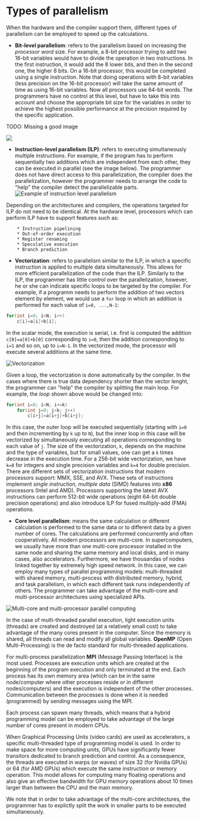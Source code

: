 <!--NOTE: This version of article is not for Elements of HPC, but is retained for possible 
utilization in other omore technical contexts -->


# Types of parallelism

When the hardware and the compiler support them, different types of parallelism can be employed to speed up the calculations. 

* **Bit-level parallelism**: refers to the parallelism based on increasing the _processor word_ size. For example, a 8-bit processor trying to add two 16-bit variables would have to divide the operation in two instructions. In the first instruction, it would add the 8 lower bits, and then in the second one, the higher 8 bits. On a 16-bit processor, this would be completed using a single instruction. Note that doing operations with 8-bit variables (less precision on the 16-bit processor) will take the same amount of time as using 16-bit variables. 
Now all processors use 64-bit words. The programmers have no control at this level, but have to take this into account and choose the appropriate bit size for the variables in order to achieve the highest possible performance at the precision required by the specific application. 

TODO: Missing a good image

![](images/32bit_vs_64bit.png)

* **Instruction-level parallelism (ILP)**: refers to executing simultaneously multiple instructions. For example, if the program has to perform sequentially two additions which are independent from each other, they can be executed in parallel (see the image below). The programmer does not have direct access to this parallelization, the compiler does the parallelization, however the programmer needs to arrange the code to "help" the compiler detect the parallelizable parts.
![Example of instruction level parallelism](images/ilp.png)
<!--- [![Instruction level parallelism](https://i.pinimg.com/originals/1f/a4/d7/1fa4d7bda58e84045b9456c391d2aa58.png)](https://i.pinimg.com/originals/1f/a4/d7/1fa4d7bda58e84045b9456c391d2aa58.png) --->
Depending on the architectures and compilers, the operations targeted for ILP do not need to be identical. At the hardware level, processors which can perform ILP have to support features such as:

        * Instruction pipelining
        * Out-of-order execution 
        * Register renaming 
        * Speculative execution 
        * Branch prediction 

* **Vectorization**: refers to parallelism similar to the ILP, in which a specific instruction is applied to multiple data simultaneously. This allows for more efficient parallelization of the code than the ILP. Similarly to the ILP, the programmer has little control over the parallelization, however, he or she can indicate specific loops to be targeted by the compiler. 
For example, if a programm needs to perform the addition of two vectors element by element, we would use a `for` loop in which an addition is performed for each value of `i=0, ...,N-1`:
```C
for(int i=0; i<N; i++)
    c[i]=a[i]+b[i];
```
In the scalar mode, the execution is serial, i.e. first is computed the addition `c[0]=a[0]+b[0]` corresponding to `i=0`, then the addition corresponding to `i=1` and so on, up to `i=N-1`. In the vectorized mode, the processor will execute several additions at the same time.

![Vectorization](images/vectorization.png)

Given a loop, the vectorization is done automatically by the compiler. In the cases where there is true data dependency shorter than the vector lenght, the programmer can "help" the compiler by splitting the main loop. For example, the _loop_ shown above would be changed into:
```C
for(int i=0; i<N; i+=k)
    for(int j=0; j<k; j++)
        c[i+j]=a[i+j]+b[i+j];
```
In this case, the outer loop will be executed sequentially (starting with `i=0` and then incrementing by `k` up to `N`), but the inner loop in this case will be vectorized by simultaneously executing all operations corresponding to each value of `j`.  The size of the vectorization, `k`, depends on the machine and the type of variables, but for small values, one can get a `k` times decrease in the execution time. For a 256-bit wide vectorization, we have `k=8` for integers and single precision variables and `k=4` for double precision. There are different sets of vectorization instructions that modern processors support: MMX, SSE, and AVX. These sets of instructions implement _single instruction, multiple data_ (SIMD) features into **x86** processors (Intel and AMD). Processors supporting the latest AVX instructions can perform 512-bit wide operations (eight 64-bit double precision operations) and also introduce ILP for fused multiply-add (FMA) operations. 

* **Core level parallelism**: means the same calculation or different calculation is performed to the same data or to different data by a given number of cores. The calculations are performed concurrently and often cooperatively. 
All modern processors are multi-core. In supercomputers, we usually have more than one multi-core processor installed in the same node and sharing the same memory and local disks, and in many cases, also accelerators. Furthermore, we have thousandas of nodes linked together by extremely high speed network. In this case, we can employ many types of parallel programming models: multi-threaded with shared memory, multi-process with distributed memory, hybrid, and task parallelism, in which each different task runs independently of others.
The programmer can take advantage of the multi-core and multi-processor architectures using specialized APIs.

![Multi-core and multi-processor parallel computing](images/distributed_vs_shared.png)
 
In the case of multi-threaded parallel execution, light execution units (threads) are created and destroyed (at a relatively small cost) to take advantage of the many cores present in the computer. Since the memory is shared, all threads can read and modify all global variables. **OpenMP** (Open Multi-Processing) is the de facto standard for multi-threaded applications.
 
For multi-process parallelization  **MPI** (Message Passing Interface) is the most used. Processes are execution units which are created at the beginning of the program execution and only terminated at the end. Each process has its own memory area (which can be in the same node/computer where other processes reside or in different nodes/computers) and the execution is independent of the other processes. Communication between the processes is done when it is needed (programmed) by sending messages using the MPI.

Each process can spawn many threads, which means that a hybrid programming model can be employed to take advantage of the large number of cores present in modern CPUs. 

When Graphical Processing Units (video cards) are used as accelerators, a specific multi-threaded type of programming model is used. In order to make space for more computing units, GPUs have significantly fewer transitors dedicated to branch prediction and control. As a consequence, the threads are executed in warps (or waves) of size 32 (for Nvidia GPUs) or 64 (for AMD GPUs) which execute the same instruction or memory operation. This model allows for computing many floating operations and also give an effective bandwidth for GPU memory operations about 10 times larger than between the CPU and the main memory.

We note that in order to take advantage of the multi-core architectures, the programmer has to explictly split the work in smaller parts to be executed simultaneously. 

